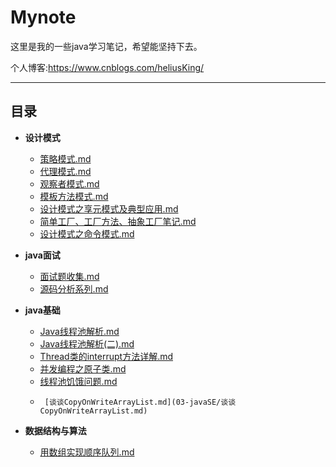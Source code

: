 # Mynote

这里是我的一些java学习笔记，希望能坚持下去。

个人博客:https://www.cnblogs.com/heliusKing/

-------

## 目录

* **设计模式**
  *  [策略模式.md](01-designPattern/策略模式.md) 
  *   [代理模式.md](01-designPattern/代理模式.md) 
  *   [观察者模式.md](01-designPattern/观察者模式.md) 
  *   [模板方法模式.md](01-designPattern/模板方法模式.md) 
  *    [设计模式之享元模式及典型应用.md](01-designPattern\设计模式之享元模式及典型应用.md) 
  *   [简单工厂、工厂方法、抽象工厂笔记.md](01-designPattern/简单工厂、工厂方法、抽象工厂笔记.md) 
  *    [设计模式之命令模式.md](01-designPattern\设计模式之命令模式.md) 
  
* **java面试**
  *  [面试题收集.md](04-interviewGuide/面试题收集.md) 
  *   [源码分析系列.md](04-interviewGuide/源码分析系列.md) 
  
* **java基础**
  *  [Java线程池解析.md](03-javaSE/Java线程池解析.md) 
  *   [Java线程池解析(二).md](03-javaSE/Java线程池解析(二).md) 
  *   [Thread类的interrupt方法详解.md](03-javaSE/Thread类的interrupt方法详解.md) 
  *   [并发编程之原子类.md](03-javaSE\并发编程之原子类.md) 
  *    [线程池饥饿问题.md](03-javaSE/线程池饥饿问题.md) 
  *      [谈谈CopyOnWriteArrayList.md](03-javaSE/谈谈CopyOnWriteArrayList.md) 
  
* **数据结构与算法**

  *  [用数组实现顺序队列.md](06-Data-structure-and-algorithm/用数组实现顺序队列.md) 

    


